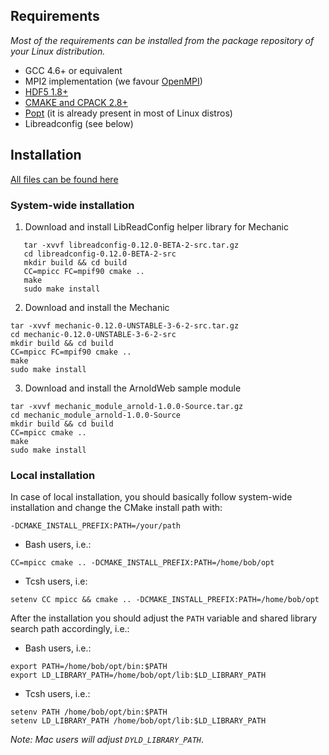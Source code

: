 ## Requirements

_Most of the requirements can be installed from the package repository of your Linux distribution._

- GCC 4.6+ or equivalent
- MPI2 implementation (we favour [OpenMPI](http://www.open-mpi.org/))
- [HDF5 1.8+](http://www.hdfgroup.org/)
- [CMAKE and CPACK 2.8+](http://www.cmake.org/)
- [Popt](http://rpm5.org/files/popt/) (it is already present in most of Linux distros)
- Libreadconfig (see below)

## Installation

[All files can be found here](http://github.com/mslonina/Mechanic/downloads)

### System-wide installation

1. Download and install LibReadConfig helper library for Mechanic
```
   tar -xvvf libreadconfig-0.12.0-BETA-2-src.tar.gz
   cd libreadconfig-0.12.0-BETA-2-src
   mkdir build && cd build
   CC=mpicc FC=mpif90 cmake ..
   make
   sudo make install
```

2. Download and install the Mechanic
```
tar -xvvf mechanic-0.12.0-UNSTABLE-3-6-2-src.tar.gz
cd mechanic-0.12.0-UNSTABLE-3-6-2-src
mkdir build && cd build
CC=mpicc FC=mpif90 cmake ..
make
sudo make install
```

3. Download and install the ArnoldWeb sample module
```
tar -xvvf mechanic_module_arnold-1.0.0-Source.tar.gz
cd mechanic_module_arnold-1.0.0-Source
mkdir build && cd build
CC=mpicc cmake ..
make
sudo make install
```

### Local installation

In case of local installation, you should basically follow system-wide installation and change the CMake install path with:
```
-DCMAKE_INSTALL_PREFIX:PATH=/your/path
```

- Bash users, i.e.:
```
CC=mpicc cmake .. -DCMAKE_INSTALL_PREFIX:PATH=/home/bob/opt
```

- Tcsh users, i.e:
```
setenv CC mpicc && cmake .. -DCMAKE_INSTALL_PREFIX:PATH=/home/bob/opt
```

After the installation you should adjust the `PATH` variable and shared library search path accordingly, i.e.:

- Bash users, i.e.:
```
export PATH=/home/bob/opt/bin:$PATH
export LD_LIBRARY_PATH=/home/bob/opt/lib:$LD_LIBRARY_PATH
```

- Tcsh users, i.e.:
```
setenv PATH /home/bob/opt/bin:$PATH
setenv LD_LIBRARY_PATH /home/bob/opt/lib:$LD_LIBRARY_PATH
```

_Note: Mac users will adjust `DYLD_LIBRARY_PATH`_.
